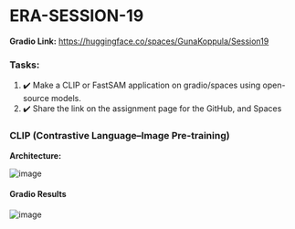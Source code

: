# ERA-SESSION-19

**Gradio Link:** https://huggingface.co/spaces/GunaKoppula/Session19

### Tasks:
1. :heavy_check_mark: Make a CLIP or FastSAM application on gradio/spaces using open-source models.
2. :heavy_check_mark: Share the link on the assignment page for the GitHub, and Spaces

### CLIP (Contrastive Language–Image Pre-training)
**Architecture:**

![image](https://github.com/GunaKoppula/ERAV1-Session-19/assets/61241928/4a4800c0-c94c-4fbf-9709-e0a1f2de69f4)

#### Gradio Results
![image](https://github.com/GunaKoppula/ERAV1-Session-19/assets/61241928/dea5cd6a-8435-41ec-8824-0ed99ce4c33c)
